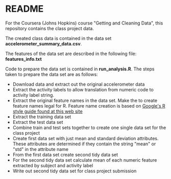 README
========================================================

For the Coursera (Johns Hopkins) course "Getting and Cleaning Data", this repository contains the class project data.

The created class data is contained in the data set **accelerometer_summary_data.csv**.

The features of the data set are described in the following file: **features_info.txt**

Code to prepare the data set is contained in **run_analysis.R**.  The steps
taken to prepare the data set are as follows:

* Download data and extract out the original accelerometer data
* Extract the activity labels to allow translation from numeric code to
activity label string.
* Extract the original feature names in the data set. Make the to  create feature names legal for R. Feature name creation is based on [Google's 
R style guide found at this web site](https://google-styleguide.googlecode.com/svn/trunk/Rguide.xml#identifiers)
* Extract the training data set
* Extract the test data set
* Combine train and test sets together to create one single data set for
the class project
* Create first data set with just mean and standard deviation attributes. 
These attributes are determined if they contain the string "mean" or "std" in
the attribute name
* From the first data set create second tidy data set
* For the second tidy data set calculate mean of each numeric feature extracted
by subject and activity label
* Write out second tidy data set for class project submission



